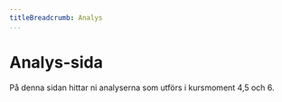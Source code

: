 ```yaml
---
titleBreadcrumb: Analys
...
```

Analys-sida
===============================
På denna sidan hittar ni analyserna som utförs i kursmoment 4,5 och 6.
